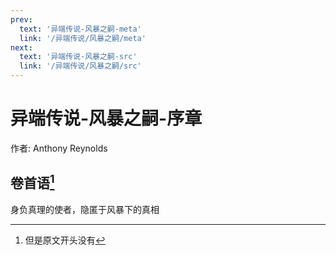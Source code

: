 ```yaml
---
prev:
  text: '异端传说-风暴之嗣-meta'
  link: '/异端传说/风暴之嗣/meta'
next:
  text: '异端传说-风暴之嗣-src'
  link: '/异端传说/风暴之嗣/src'
---
```


# 异端传说-风暴之嗣-序章

作者: Anthony Reynolds

## 卷首语[^1]

身负真理的使者，隐匿于风暴下的真相

[^1]: 但是原文开头没有
